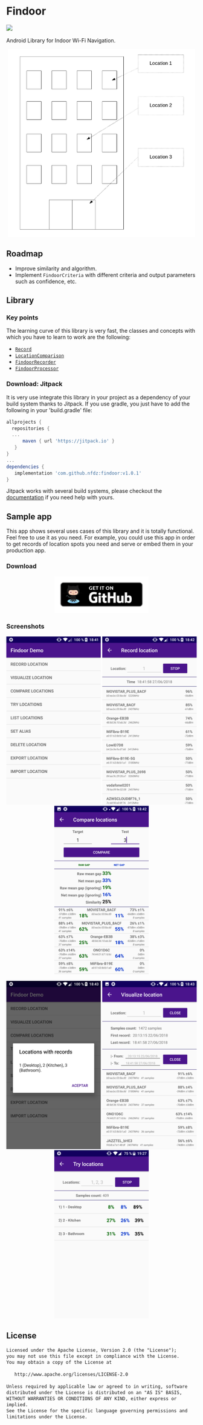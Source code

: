 # Findoor
[![](https://jitpack.io/v/nfdz/findoor.svg)](https://jitpack.io/#nfdz/findoor)

Android Library for Indoor Wi-Fi Navigation.

<p align="center">
  <img src="dev/sample-scenario.png?raw=true" alt="Sample scenario"/>
</p>

## Roadmap
 * Improve similarity and algorithm.
 * Implement `FindoorCriteria` with different criteria and output parameters such as confidence, etc.

## Library

### Key points
The learning curve of this library is very fast, the classes and concepts with which you have to learn to work are the following:
 * [`Record`](https://github.com/nfdz/Findoor/blob/master/findoor/src/main/java/io/github/nfdz/findoor/model/Record.java) 
 * [`LocationComparison`](https://github.com/nfdz/Findoor/blob/master/findoor/src/main/java/io/github/nfdz/findoor/model/LocationComparison.java)
 * [`FindoorRecorder`](https://github.com/nfdz/Findoor/blob/master/findoor/src/main/java/io/github/nfdz/findoor/FindoorRecorder.java)
 * [`FindoorProcessor`](https://github.com/nfdz/Findoor/blob/master/findoor/src/main/java/io/github/nfdz/findoor/FindoorProcessor.java)

### Download: Jitpack

It is very use integrate this library in your project as a dependency of your build system thanks to Jitpack. If you use gradle, you just have to add the following in your 'build.gradle' file:

   ```gradle
   allprojects {
	 repositories {
	 ...
         maven { url 'https://jitpack.io' }
      }
   }
   ...
   dependencies {
      implementation 'com.github.nfdz:findoor:v1.0.1'
   }
   ```

Jitpack works with several build systems, please checkout the [documentation](https://jitpack.io/docs/BUILDING/) if you need help with yours.

## Sample app

This app shows several uses cases of this library and it is totally functional. Feel free to use it as you need. For example, you could use this app in order to get records of location spots you need and serve or embed them in your production app.

### Download

<p align="center"><a href="https://github.com/nfdz/findoor/releases">
  <img width="250" src="dev/githubBadge.png?raw=true" alt="Get it on Github"/>
</a></p>

### Screenshots

<p align="center">
  <img src="dev/screenshots/1.png?raw=true" width="250" alt="Main"/>
  <img src="dev/screenshots/2.png?raw=true" width="250" alt="Record"/>
  <img src="dev/screenshots/3.png?raw=true" width="250" alt="Compare"/>
</p>
<p align="center">
  <img src="dev/screenshots/4.png?raw=true" width="250" alt="List"/>
  <img src="dev/screenshots/5.png?raw=true" width="250" alt="Visualize"/>
  <img src="dev/screenshots/6.png?raw=true" width="250" alt="Try"/>
</p>

## License

    Licensed under the Apache License, Version 2.0 (the "License");
    you may not use this file except in compliance with the License.
    You may obtain a copy of the License at

       http://www.apache.org/licenses/LICENSE-2.0

    Unless required by applicable law or agreed to in writing, software
    distributed under the License is distributed on an "AS IS" BASIS,
    WITHOUT WARRANTIES OR CONDITIONS OF ANY KIND, either express or implied.
    See the License for the specific language governing permissions and
    limitations under the License.

